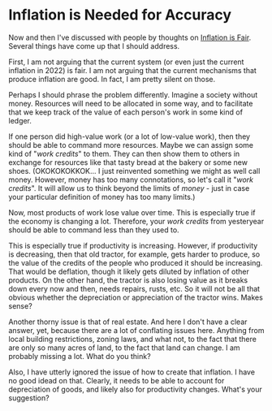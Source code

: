 # Inflation is Needed for Accuracy

Now and then I've discussed with people by thoughts on [Inflation is
Fair](blog-20220409-inflation-is-fair.html). Several things have come up that I
should address.

First, I am not arguing that the current system (or even just the current
inflation in 2022) is fair. I am not arguing that the current mechanisms that
produce inflation are good. In fact, I am pretty silent on those.

Perhaps I should phrase the problem differently. Imagine a society without
money. Resources will need to be allocated in some way, and to facilitate that
we keep track of the value of each person's work in some kind of ledger.

If one person did high-value work (or a lot of low-value work), then they
should be able to command more resources. Maybe we can assign some kind of
"*work credits*" to them. They can then show them to others in exchange for
resources like that tasty bread at the bakery or some new shoes.
(OKOKOKOKKOK... I just reinvented something we might as well call money.
However, money has too many connotations, so let's call it "*work credits*". It
will allow us to think beyond the limits of *money* - just in case your
particular definition of money has too many limits.)

Now, most products of work lose value over time. This is especially true if the
economy is changing a lot. Therefore, your *work credits* from yesteryear
should be able to command less than they used to.

This is especially true if productivity is increasing. However, if productivity
is decreasing, then that old tractor, for example, gets harder to produce, so
the value of the credits of the people who produced it should be increasing.
That would be deflation, though it likely gets diluted by inflation of other
products. On the other hand, the tractor is also losing value as it breaks down
every now and then, needs repairs, rusts, etc. So it will not be all that
obvious whether the depreciation or appreciation of the tractor wins. Makes
sense?

Another thorny issue is that of real estate. And here I don't have a clear
answer, yet, because there are a lot of conflating issues here. Anything from
local building restrictions, zoning laws, and what not, to the fact that there
are only so many acres of land, to the fact that land can change. I am probably
missing a lot. What do you think?

Also, I have utterly ignored the issue of how to create that inflation. I have
no good idead on that. Clearly, it needs to be able to account for depreciation
of goods, and likely also for productivity changes. What's your suggestion?

